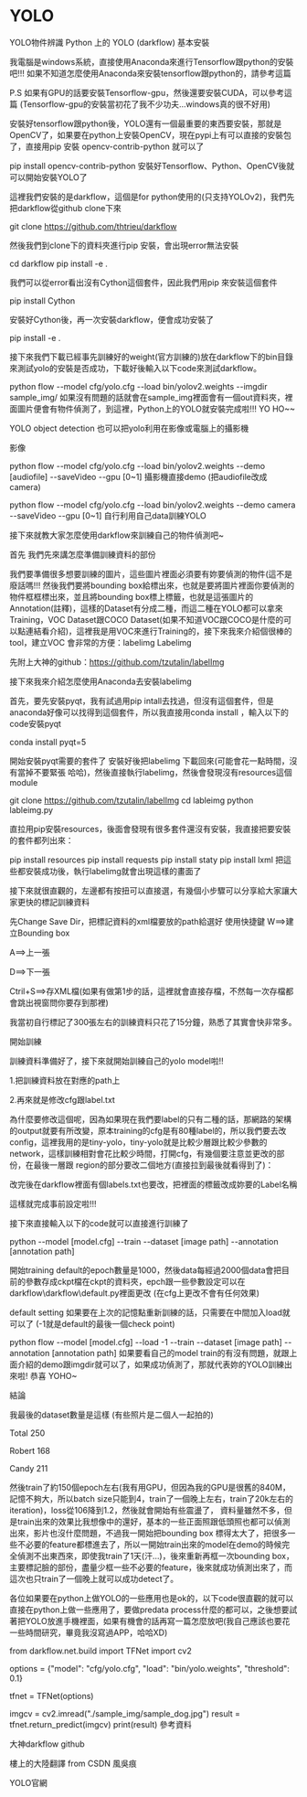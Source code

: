 # YOLO
YOLO物件辨識
Python 上的 YOLO (darkflow) 基本安裝

我電腦是windows系統，直接使用Anaconda來進行Tensorflow跟python的安裝吧!!! 如果不知道怎麼使用Anaconda來安裝tensorflow跟python的，請參考這篇

P.S 如果有GPU的話要安裝Tensorflow-gpu，然後還要安裝CUDA，可以參考這篇 (Tensorflow-gpu的安裝當初花了我不少功夫…windows真的很不好用)

安裝好tensorflow跟python後，YOLO還有一個最重要的東西要安裝，那就是OpenCV了，如果要在python上安裝OpenCV，現在pypi上有可以直接的安裝包了，直接用pip 安裝 opencv-contrib-python 就可以了

pip install opencv-contrib-python
安裝好Tensorflow、Python、OpenCV後就可以開始安裝YOLO了

這裡我們安裝的是darkflow，這個是for python使用的(只支持YOLOv2)，我們先把darkflow從github clone下來

git clone https://github.com/thtrieu/darkflow

然後我們到clone下的資料夾進行pip 安裝，會出現error無法安裝

cd darkflow
pip install -e .

我們可以從error看出沒有Cython這個套件，因此我們用pip 來安裝這個套件

pip install Cython

安裝好Cython後，再一次安裝darkflow，便會成功安裝了

pip install -e .

接下來我們下載已經事先訓練好的weight(官方訓練的)放在darkflow下的bin目錄來測試yolo的安裝是否成功，下載好後輸入以下code來測試darkflow。

python flow --model cfg/yolo.cfg --load bin/yolov2.weights --imgdir sample_img/
如果沒有問題的話就會在sample_img裡面會有一個out資料夾，裡面圖片便會有物件偵測了，到這裡，Python上的YOLO就安裝完成啦!!! YO HO~~


YOLO object detection
也可以把yolo利用在影像或電腦上的攝影機

影像

python flow --model cfg/yolo.cfg --load bin/yolov2.weights --demo [audiofile] --saveVideo --gpu [0~1]
攝影機直接demo (把audiofile改成camera)

python flow --model cfg/yolo.cfg --load bin/yolov2.weights --demo camera --saveVideo --gpu [0~1]
自行利用自己data訓練YOLO

接下來就教大家怎麼使用darkflow來訓練自己的物件偵測吧~

首先 我們先來講怎麼準備訓練資料的部份


我們要準備很多想要訓練的圖片，這些圖片裡面必須要有妳要偵測的物件(這不是廢話嗎!!!
然後我們要將bounding box給標出來，也就是要將圖片裡面你要偵測的物件框框標出來，並且將bounding box標上標籤，也就是這張圖片的Annotation(註釋)，這樣的Dataset有分成二種，而這二種在YOLO都可以拿來Training，VOC Dataset跟COCO Dataset(如果不知道VOC跟COCO是什麼的可以點連結看介紹)，這裡我是用VOC來進行Training的，接下來我來介紹個很棒的tool，建立VOC 會非常的方便：labelimg
Labelimg

先附上大神的github：https://github.com/tzutalin/labelImg

接下來我來介紹怎麼使用Anaconda去安裝labelimg

首先，要先安裝pyqt，我有試過用pip intall去找過，但沒有這個套件，但是anaconda好像可以找得到這個套件，所以我直接用conda install ，輸入以下的code安裝pyqt

conda install pyqt=5

開始安裝pyqt需要的套件了
安裝好後把labelimg 下載回來(可能會花一點時間，沒有當掉不要緊張 哈哈)，然後直接執行labelimg，然後會發現沒有resources這個module

git clone https://github.com/tzutalin/labelImg
cd lableimg
python lableimg.py

直拉用pip安裝resources，後面會發現有很多套件還沒有安裝，我直接把要安裝的套件都列出來：

pip install resources
pip install requests
pip install staty
pip install lxml
把這些都安裝成功後，執行labelimg就會出現這樣的畫面了


接下來就很直觀的，左邊都有按扭可以直接選，有幾個小步驟可以分享給大家讓大家更快的標記訓練資料

先Change Save Dir，把標記資料的xml檔要放的path給選好
使用快捷鍵
W==>建立Bounding box

A==>上一張

D==>下一張

Ctril+S==>存XML檔(如果有做第1步的話，這裡就會直接存檔，不然每一次存檔都會跳出視窗問你要存到那裡)


我當初自行標記了300張左右的訓練資料只花了15分鐘，熟悉了其實會快非常多。

開始訓練

訓練資料準備好了，接下來就開始訓練自己的yolo model啦!!

1.把訓練資料放在對應的path上


2.再來就是修改cfg跟label.txt

為什麼要修改這個呢，因為如果現在我們要label的只有二種的話，那網路的架構的output就要有所改變，原本training的cfg是有80種label的，所以我們要去改config，這裡我用的是tiny-yolo，tiny-yolo就是比較少層跟比較少參數的network，這樣訓練相對會花比較少時間，打開cfg，有幾個要注意並更改的部份，在最後一層跟 region的部分要改二個地方(直接拉到最後就看得到了)：


改完後在darkflow裡面有個labels.txt也要改，把裡面的標籤改成妳要的Label名稱


這樣就完成事前設定啦!!!

接下來直接輸入以下的code就可以直接進行訓練了

python --model [model.cfg] --train --dataset [image path] --annotation [annotation path]

開始training
default的epoch數量是1000，然後data每經過2000個data會把目前的參數存成ckpt檔在ckpt的資料夾，epch跟一些參數設定可以在darkflow\darkflow\default.py裡面更改 (在cfg上更改不會有任何效果)


default setting
如果要在上次的記憶點重新訓練的話，只需要在中間加入load就可以了 (-1就是default的最後一個check point)

python flow --model [model.cfg] --load -1 --train --dataset [image path] --annotation [annotation path]
如果要看自己的model train的有沒有問題，就跟上面介紹的demo跟imgdir就可以了，如果成功偵測了，那就代表妳的YOLO訓練出來啦! 恭喜 YOHO~

結論

我最後的dataset數量是這樣 (有些照片是二個人一起拍的)

Total 250

Robert 168

Candy 211

然後train了約150個epoch左右(我有用GPU，但因為我的GPU是很舊的840M，記憶不夠大，所以batch size只能到4，train了一個晚上左右，train了20k左右的iteration)，loss從106降到1.2，然後就會開始有些震盪了， 資料量雖然不多，但是train出來的效果比我想像中的還好，基本的一些正面照跟低頭照也都可以偵測出來，影片也沒什麼問題，不過我一開始把bounding box 標得太大了，把很多一些不必要的feature都標進去了，所以一開始train出來的model在demo的時候完全偵測不出東西來，即使我train了1天(汗…)，後來重新再框一次bounding box，主要標記臉的部份，盡量少框一些不必要的feature，後來就成功偵測出來了，而這次也只train了一個晚上就可以成功detect了。

各位如果要在python上做YOLO的一些應用也是ok的，以下code很直觀的就可以直接在python上做一些應用了，要做predata process什麼的都可以，之後想要試著把YOLO放進手機裡面，如果有機會的話再寫一篇怎麼放吧(我自己應該也要花一些時間研究，畢竟我沒寫過APP，哈哈XD)

from darkflow.net.build import TFNet
import cv2

options = {"model": "cfg/yolo.cfg", "load": "bin/yolo.weights", "threshold": 0.1}

tfnet = TFNet(options)

imgcv = cv2.imread("./sample_img/sample_dog.jpg")
result = tfnet.return_predict(imgcv)
print(result)
參考資料

大神darkflow github

樓上的大陸翻譯 from CSDN 風吳痕

YOLO官網
